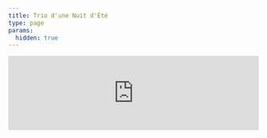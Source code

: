 ```yaml
---
title: Trio d'une Nuit d'Été
type: page
params:
  hidden: true
---
```


<iframe id="iframe_assoconnect" src="https://ac.musik-europa-breizh.fr/collect/description/409386-q-trio-nuit-d-ete-locmiquelic?iframe=1" width="100%" style="overflow: hidden; border: 0; max-height: none;" scrolling="no" onload="window.location.href='#iframe_assoconnect'"></iframe><script>window.addEventListener("message", function(event) {if(event.data.action === "iframe.height" && event.origin === "https://ac.musik-europa-breizh.fr"){document.getElementById("iframe_assoconnect").height = event.data.height;}});</script><style>#iframe_assoconnect{border: 0}</style>
